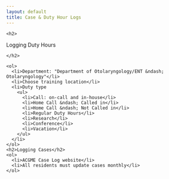 ```yaml
---
layout: default
title: Case & Duty Hour Logs
---
```

```{=html}
<h2>
```
Logging Duty Hours
```{=html}
</h2>
```
    <ol>
      <li>Department: "Department of Otolaryngology/ENT &ndash; Otolaryngology"</li>
      <li>Choose training location</li>
      <li>Duty type
        <ul>
          <li>Call: on-call and in-house</li>
          <li>Home Call &ndash; Called in</li>
          <li>Home Call &ndash; Not Called in</li>
          <li>Regular Duty Hours</li>
          <li>Research</li>
          <li>Conference</li>
          <li>Vacation</li>
        </ul>
      </li>
    </ol>
    <h2>Logging Cases</h2>
    <ol>
      <li>ACGME Case Log website</li>
      <li>All residents must update cases monthly</li>
    </ol>
